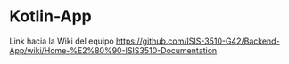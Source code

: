# Kotlin-App

Link hacia la Wiki del equipo https://github.com/ISIS-3510-G42/Backend-App/wiki/Home-%E2%80%90-ISIS3510-Documentation
